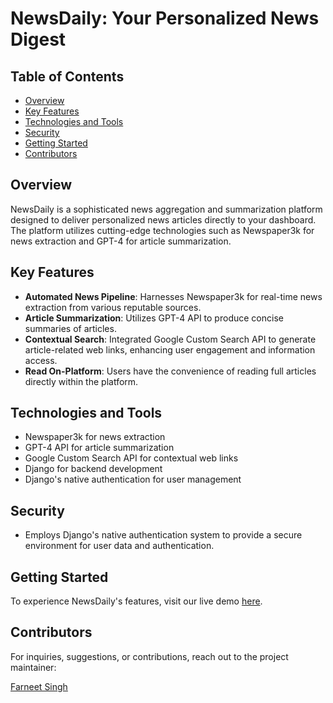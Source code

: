 # NewsDaily: Your Personalized News Digest

## Table of Contents
- [Overview](#overview)
- [Key Features](#key-features)
- [Technologies and Tools](#technologies-and-tools)
- [Security](#security)
- [Getting Started](#getting-started)
- [Contributors](#contributors)

## Overview
NewsDaily is a sophisticated news aggregation and summarization platform designed to deliver personalized news articles directly to your dashboard. The platform utilizes cutting-edge technologies such as Newspaper3k for news extraction and GPT-4 for article summarization.

## Key Features
- **Automated News Pipeline**: Harnesses Newspaper3k for real-time news extraction from various reputable sources.
- **Article Summarization**: Utilizes GPT-4 API to produce concise summaries of articles.
- **Contextual Search**: Integrated Google Custom Search API to generate article-related web links, enhancing user engagement and information access.
- **Read On-Platform**: Users have the convenience of reading full articles directly within the platform.

## Technologies and Tools
- Newspaper3k for news extraction
- GPT-4 API for article summarization
- Google Custom Search API for contextual web links
- Django for backend development
- Django's native authentication for user management

## Security
- Employs Django's native authentication system to provide a secure environment for user data and authentication.

## Getting Started
To experience NewsDaily's features, visit our live demo [here](https://news-daily-swart.vercel.app/).

## Contributors
For inquiries, suggestions, or contributions, reach out to the project maintainer:

[Farneet Singh](mailto:farneetsingh_co21a3_72@dtu.ac.in)
